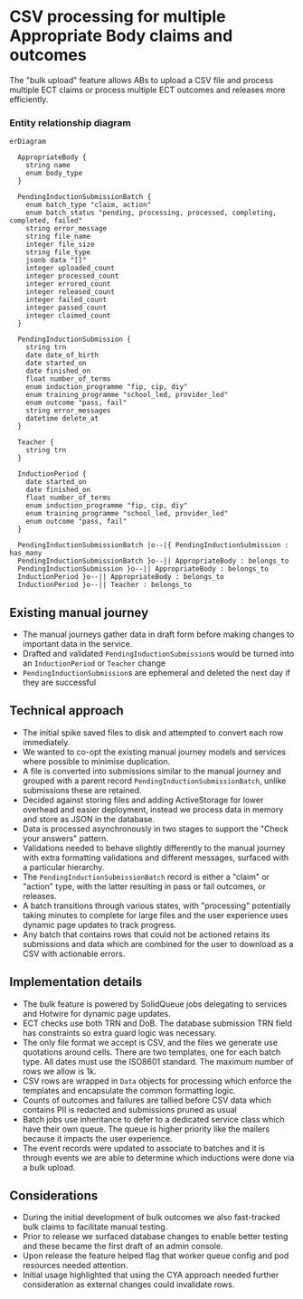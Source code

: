 # CSV processing for multiple Appropriate Body claims and outcomes

The "bulk upload" feature allows ABs to upload a CSV file and process multiple ECT claims
or process multiple ECT outcomes and releases more efficiently.

### Entity relationship diagram

```mermaid
erDiagram

  AppropriateBody {
    string name
    enum body_type
  }

  PendingInductionSubmissionBatch {
    enum batch_type "claim, action"
    enum batch_status "pending, processing, processed, completing, completed, failed"
    string error_message
    string file_name
    integer file_size
    string file_type
    jsonb data "[]"
    integer uploaded_count
    integer processed_count
    integer errored_count
    integer released_count
    integer failed_count
    integer passed_count
    integer claimed_count
  }

  PendingInductionSubmission {
    string trn
    date date_of_birth
    date started_on
    date finished_on
    float number_of_terms
    enum induction_programme "fip, cip, diy"
    enum training_programme "school_led, provider_led"
    enum outcome "pass, fail"
    string error_messages
    datetime delete_at
  }

  Teacher {
    string trn
  }

  InductionPeriod {
    date started_on
    date finished_on
    float number_of_terms
    enum induction_programme "fip, cip, diy"
    enum training_programme "school_led, provider_led"
    enum outcome "pass, fail"
  }

  PendingInductionSubmissionBatch |o--|{ PendingInductionSubmission : has_many
  PendingInductionSubmissionBatch }o--|| AppropriateBody : belongs_to
  PendingInductionSubmission }o--|| AppropriateBody : belongs_to
  InductionPeriod }o--|| AppropriateBody : belongs_to
  InductionPeriod }o--|| Teacher : belongs_to
```

## Existing manual journey

- The manual journeys gather data in draft form before making changes to important data in the service.
- Drafted and validated `PendingInductionSubmission`s would be turned into an `InductionPeriod` or `Teacher` change
- `PendingInductionSubmission`s are ephemeral and deleted the next day if they are successful

## Technical approach

- The initial spike saved files to disk and attempted to convert each row immediately.
- We wanted to co-opt the existing manual journey models and services where possible to minimise duplication.
- A file is converted into submissions similar to the manual journey and grouped with a parent record `PendingInductionSubmissionBatch`, unlike submissions these are retained.
- Decided against storing files and adding ActiveStorage for lower overhead and easier deployment, instead we process data in memory and store as JSON in the database.
- Data is processed asynchronously in two stages to support the "Check your answers" pattern.
- Validations needed to behave slightly differently to the manual journey with extra formatting validations and different messages, surfaced with a particular hierarchy.
- The `PendingInductionSubmissionBatch` record is either a "claim" or "action" type, with the latter resulting in pass or fail outcomes, or releases.
- A batch transitions through various states, with "processing" potentially taking minutes to complete for large files and the user experience uses dynamic page updates to track progress.
- Any batch that contains rows that could not be actioned retains its submissions and data which are combined for the user to download as a CSV with actionable errors.

## Implementation details

- The bulk feature is powered by SolidQueue jobs delegating to services and Hotwire for dynamic page updates.
- ECT checks use both TRN and DoB. The database submission TRN field has constraints so extra guard logic was necessary.
- The only file format we accept is CSV, and the files we generate use quotations around cells. There are two templates, one for each batch type. All dates must use the ISO8601 standard. The maximum number of rows we allow is 1k.
- CSV rows are wrapped in `Data` objects for processing which enforce the templates and encapsulate the common formatting logic.
- Counts of outcomes and failures are tallied before CSV data which contains PII is redacted and submissions pruned as usual
- Batch jobs use inheritance to defer to a dedicated service class which have their own queue. The queue is higher priority like the mailers because it impacts the user experience.
- The event records were updated to associate to batches and it is through events we are able to determine which inductions were done via a bulk upload.

## Considerations

- During the initial development of bulk outcomes we also fast-tracked bulk claims to facilitate manual testing.
- Prior to release we surfaced database changes to enable better testing and these became the first draft of an admin console.
- Upon release the feature helped flag that worker queue config and pod resources needed attention.
- Initial usage highlighted that using the CYA approach needed further consideration as external changes could invalidate rows.
